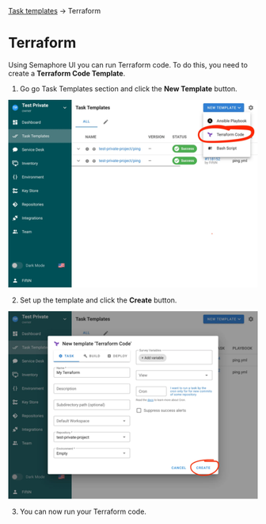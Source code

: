 <div class="breadcrumbs">
    <a href="/user-guide/openid">Task templates</a>
    → Terraform
</div>

# Terraform

Using Semaphore UI you can run Terraform code. To do this, you need to create a **Terraform Code Template**.

1. Go go Task Templates section and click the **New Template** button.

![](<../../.gitbook/assets/terraform_1.webp>)

2. Set up the template and click the **Create** button.

![](<../../.gitbook/assets/terraform_2.webp>)

3. You can now run your Terraform code.